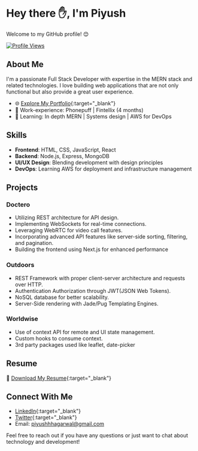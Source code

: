 # Hey there ✋, I'm Piyush

Welcome to my GitHub profile! 😊

[![Profile Views](https://visitor-badge.glitch.me/badge?page_id=piyushsultaniya.piyushsultaniya)](https://github.com/piyushsultaniya)

## About Me

I'm a passionate Full Stack Developer with expertise in the MERN stack and related technologies. I love building web applications that are not only functional but also provide a great user experience.

- 🌐 [Explore My Portfolio](https://piyushsultaniya.netlify.app){:target="_blank"}
- 💼 Work-experience: Phonepuff | Fintellix (4 months)
- 🚀 Learning: In depth MERN | Systems design | AWS for DevOps

## Skills

- **Frontend**: HTML, CSS, JavaScript, React
- **Backend**: Node.js, Express, MongoDB
- **UI/UX Design**: Blending development with design principles
- **DevOps**: Learning AWS for deployment and infrastructure management

## Projects

### Doctero
- Utilizing REST architecture for API design.
- Implementing WebSockets for real-time connections.
- Leveraging WebRTC for video call features.
- Incorporating advanced API features like server-side sorting, filtering, and pagination.
- Building the frontend using Next.js for enhanced performance

### Outdoors
- REST Framework with proper client-server architecture and requests over HTTP.
- Authentication Authorization through JWT(JSON Web Tokens).
- NoSQL database for better scalability.
- Server-Side rendering with Jade/Pug Templating Engines.

### Worldwise
- Use of context API for remote and UI state management.
- Custom hooks to consume context.
- 3rd party packages used like leaflet, date-picker

## Resume

📄 [Download My Resume](https://drive.google.com/file/d/1EaXA_c6Jmz4j-Woz3Idg__Sf_kxInYBo/view?usp=sharing){:target="_blank"}

## Connect With Me

- [LinkedIn](https://www.linkedin.com/in/piyush-sultaniya-a5296a220/){:target="_blank"}
- [Twitter](https://twitter.com/PiyushA89312692){:target="_blank"}
- Email: piyushhhagarwal@gmail.com

Feel free to reach out if you have any questions or just want to chat about technology and development!
